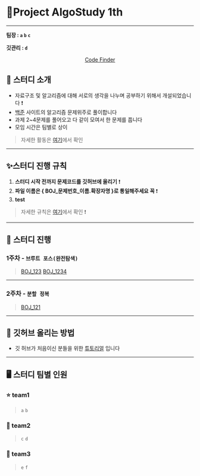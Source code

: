 # :palm_tree:Project AlgoStudy 1th

---

**팀장 : `a` `b` `c`**

**깃관리 : `d`**

<div align = "center">

[Code Finder](https://hyun98.github.io/Project_AlgoStudy/)

</div>

## 🎯 스터디 소개
-   자료구조 및 알고리즘에 대해 서로의 생각을 나누며 공부하기 위해서 개설되었습니다 ❗️
-   [백준](https://www.acmicpc.net/) 사이트의 알고리즘 문제위주로 풀이합니다
-   과제 2~4문제를 풀어오고 다 같이 모여서 한 문제를 풉니다
-   모임 시간은 팀별로 상이
> 자세한 활동은 [여기](files/ex/activity.md)에서 확인
---

## ✨스터디 진행 규칙

1. **스터디 시작 전까지 문제코드를 깃허브에 올리기** ❗️
2. **파일 이름은 { BOJ_문제번호_이름.확장자명 }로 통일해주세요 꼭** ❗️
3. **test**
> 자세한 규칙은 [여기](files/ex/rules.md)에서 확인 ❗️


---


## 📅 스터디 진행

### 1주차 - **`브루트 포스(완전탐색)`** 
> [BOJ_123](https://www.acmicpc.net/problem/1000) [BOJ_1234](https://www.acmicpc.net/problem/1000)
---

### 2주차 - **`분할 정복`**
>[BOJ_121](https://www.acmicpc.net/problem/1000)
---


## 🙋 깃허브 올리는 방법

- 깃 허브가 처음이신 분들을 위한 [튜토리얼](https://github.com/hyun98/Project_AlgoStudy/tree/master/how_to/github/index.html) 입니다

---

## 🖥 스터디 팀별 인원

### :star: team1

> `a` `b`

### :musical_note: team2

> `c` `d`

### 💛 team3

> `e` `f`



